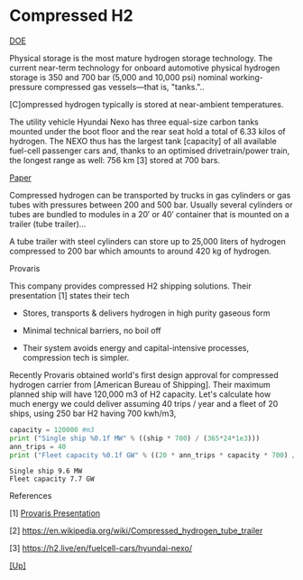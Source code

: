# Compressed H2 

[DOE](https://www.energy.gov/eere/fuelcells/physical-hydrogen-storage)

Physical storage is the most mature hydrogen storage technology. The
current near-term technology for onboard automotive physical hydrogen
storage is 350 and 700 bar (5,000 and 10,000 psi) nominal
working-pressure compressed gas vessels—that is, "tanks."..

[C]ompressed hydrogen typically is stored at near-ambient temperatures.

The utility vehicle Hyundai Nexo has three equal-size carbon tanks
mounted under the boot floor and the rear seat hold a total of 6.33
kilos of hydrogen. The NEXO thus has the largest tank [capacity] of
all available fuel-cell passenger cars and, thanks to an optimised
drivetrain/power train, the longest range as well: 756 km [3] stored
at 700 bars.

[Paper](https://www.sciencedirect.com/science/article/pii/B9780128111970000038)

Compressed hydrogen can be transported by trucks in gas cylinders or
gas tubes with pressures between 200 and 500 bar. Usually several
cylinders or tubes are bundled to modules in a 20′ or 40′ container
that is mounted on a trailer (tube trailer)...

A tube trailer with steel cylinders can store up to 25,000 liters of
hydrogen compressed to 200 bar which amounts to around 420 kg of
hydrogen.

Provaris

This company provides compressed H2 shipping solutions. Their presentation [1]
states their tech

- Stores, transports & delivers hydrogen in high purity gaseous form

- Minimal technical barriers, no boil off

- Their system avoids energy and capital-intensive processes, compression
  tech is simpler.

Recently Provaris obtained world's first design approval for
compressed hydrogen carrier from [American Bureau of Shipping]. Their
maximum planned ship will have 120,000 m3 of H2 capacity. Let's
calculate how much energy we could deliver assuming 40 trips / year
and a fleet of 20 ships, using 250 bar H2 having 700 kwh/m3,

```python
capacity = 120000 #m3
print ("Single ship %0.1f MW" % ((ship * 700) / (365*24*1e3)))
ann_trips = 40
print ("Fleet capacity %0.1f GW" % ((20 * ann_trips * capacity * 700) / (365*24*1e6)))
```

```text
Single ship 9.6 MW
Fleet capacity 7.7 GW
```

References

[1] [Provaris Presentation](https://assets.website-files.com/626b0112d67346fa8eab974d/6280ef3d5ce3f07d709f43a7_Provaris%20-%20Corporate%20Deck%20-%2016%20May%202022%20ASX.pdf)

[2] https://en.wikipedia.org/wiki/Compressed_hydrogen_tube_trailer

[3] https://h2.live/en/fuelcell-cars/hyundai-nexo/

[[Up]](h2-storage.html)
